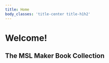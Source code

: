 ```yaml
---
title: Home
body_classes: 'title-center title-h1h2'
---
```


# Welcome!
## The MSL Maker Book Collection


